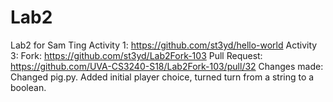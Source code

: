 # Lab2
Lab2 for Sam Ting
Activity 1: https://github.com/st3yd/hello-world
Activity 3:
  Fork: https://github.com/st3yd/Lab2Fork-103
  Pull Request: https://github.com/UVA-CS3240-S18/Lab2Fork-103/pull/32
  Changes made: Changed pig.py. Added initial player choice, turned turn from a string to a boolean.
